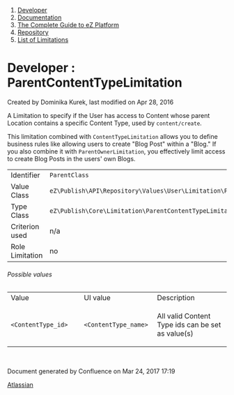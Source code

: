 1.  <span>[Developer](index.html)</span>
2.  <span>[Documentation](Documentation_31429504.html)</span>
3.  <span>[The Complete Guide to eZ Platform](The-Complete-Guide-to-eZ-Platform_31429526.html)</span>
4.  <span>[Repository](Repository_31432023.html)</span>
5.  <span>[List of Limitations](List-of-Limitations_31430459.html)</span>

<span id="title-text"> Developer : ParentContentTypeLimitation </span>
======================================================================

Created by <span class="author"> Dominika Kurek</span>, last modified on Apr 28, 2016

A Limitation to specify if the User has access to Content whose parent Location contains a specific Content Type, used by `content/create`.

<span class="aui-icon aui-icon-small aui-iconfont-approve confluence-information-macro-icon"></span>
This limitation combined with `ContentTypeLimitation` allows you to define business rules like allowing users to create "Blog Post" within a "Blog." If you also combine it with `ParentOwnerLimitation`, you effectively limit access to create Blog Posts in the users' own Blogs.

|                 |                                                                                |
|-----------------|--------------------------------------------------------------------------------|
| Identifier      | `ParentClass`                                                                  |
| Value Class     | `eZ\Publish\API\Repository\Values\User\Limitation\ParentContentTypeLimitation` |
| Type Class      | `eZ\Publish\Core\Limitation\ParentContentTypeLimitationType`                   |
| Criterion used  | n/a                                                                            |
| Role Limitation | no                                                                             |

###### Possible values

<table>
<colgroup>
<col width="33%" />
<col width="33%" />
<col width="33%" />
</colgroup>
<tbody>
<tr class="odd">
<td align="left">Value</td>
<td align="left">UI value</td>
<td align="left">Description</td>
</tr>
<tr class="even">
<td align="left"><code>&lt;ContentType_id&gt;</code></td>
<td align="left"><code>&lt;ContentType_name&gt;</code></td>
<td align="left"><p>All valid Content Type ids can be set as value(s)</p></td>
</tr>
</tbody>
</table>

 

Document generated by Confluence on Mar 24, 2017 17:19

[Atlassian](http://www.atlassian.com/)


